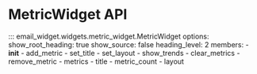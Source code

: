 # MetricWidget API

::: email_widget.widgets.metric_widget.MetricWidget
    options:
      show_root_heading: true
      show_source: false
      heading_level: 2
      members:
        - __init__
        - add_metric
        - set_title
        - set_layout
        - show_trends
        - clear_metrics
        - remove_metric
        - metrics
        - title
        - metric_count
        - layout